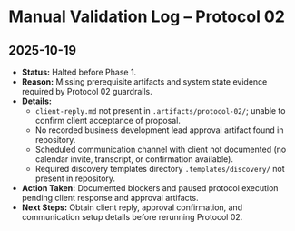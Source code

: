 # Manual Validation Log – Protocol 02

## 2025-10-19
- **Status:** Halted before Phase 1.
- **Reason:** Missing prerequisite artifacts and system state evidence required by Protocol 02 guardrails.
- **Details:**
  - `client-reply.md` not present in `.artifacts/protocol-02/`; unable to confirm client acceptance of proposal.
  - No recorded business development lead approval artifact found in repository.
  - Scheduled communication channel with client not documented (no calendar invite, transcript, or confirmation available).
  - Required discovery templates directory `.templates/discovery/` not present in repository.
- **Action Taken:** Documented blockers and paused protocol execution pending client response and approval artifacts.
- **Next Steps:** Obtain client reply, approval confirmation, and communication setup details before rerunning Protocol 02.
